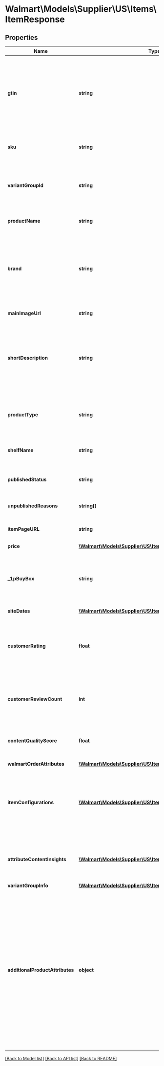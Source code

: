 # Walmart\Models\Supplier\US\Items\ItemResponse

## Properties

Name | Type | Description | Notes
------------ | ------------- | ------------- | -------------
**gtin** | **string** | Indicates the global trade Item number (in the GTIN-14 format).  The 14-digit Global Trade item number. If the returned value is less than 14 digits, add zeros at the beginning to lengthen it to 14 digits. | [optional]
**sku** | **string** | Indicates the stock keeping unit (SKU) identifier for the item and is assigned by the supplier. | [optional]
**variantGroupId** | **string** | Indicates the variant group identifier of the item.  This value is included only if the item part of a variant or variant group. | [optional]
**productName** | **string** | Indicates the name of the product that is displayed on the item page. | [optional]
**brand** | **string** | Indicates the name provided by the brand owner.  The brand assists recognition by the consumer as represented on the product.  If the item does not have a brand, it will be listed as `Unbranded`. | [optional]
**mainImageUrl** | **string** | Indicates the URL of the main image of the item. | [optional]
**shortDescription** | **string** | Indicates the descriptive overview of the item's key selling points, marketing content, and highlights.  For SEO purposes, repeat the product name and relevant keywords here. | [optional]
**productType** | **string** | Indicates Walmart's product type classification.  If there is no `ProductType` defined for the item, it will be shown as `null`. | [optional]
**shelfName** | **string** | Indicates the Walmart-assigned item shelf name used for the site. | [optional]
**publishedStatus** | **string** | Indicates the status of an item during the submission process.  The valid values are:  | Value | Meaning | | --- | ----------- | | Published | The item has been accepted and is published. | | Unpublished | The item has either been rejected during the submission process or removed from the site. It is not available on the site. | | In Progress | The item is still in the submission process and a publishing decision has yet been made. |   Example: Published | [optional]
**unpublishedReasons** | **string[]** | Indicates the reason the item is unpublished. | [optional]
**itemPageURL** | **string** | Indicates the URL for the item's product page on Walmart.com. | [optional]
**price** | [**\Walmart\Models\Supplier\US\Items\Price**](Price.md) |  | [optional]
**_1pBuyBox** | **string** | Indicates a 1P offer is winning the buy-box for the item.  If `YES`, a 1P offer is winning the buy-box for the item.  If `NO`, a 1P offer is not winning the buy-box for the item. | [optional]
**siteDates** | [**\Walmart\Models\Supplier\US\Items\SiteDates**](SiteDates.md) |  | [optional]
**customerRating** | **float** | Indicates the average customer review score for the item.  The scale is 1 to 5, 5 being the best review.  See the parameter `customerReviewCount` for the number of reviews for the item. | [optional]
**customerReviewCount** | **int** | Indicates the number of customer reviews for the item.  See the parameter `customerRating` for the item's averaged rating. | [optional]
**contentQualityScore** | **float** | Indicates the item's content quality score.  The scale is 0 to 100, 100 being the best quality score. | [optional]
**walmartOrderAttributes** | [**\Walmart\Models\Supplier\US\Items\WalmartOrderAttributes**](WalmartOrderAttributes.md) |  | [optional]
**itemConfigurations** | [**\Walmart\Models\Supplier\US\Items\ItemConfigurations[]**](ItemConfigurations.md) | Indicates an array of objects detailing the item configuration.  This view shows one item for every Walmart item number, or the specific item configurations that suppliers sell to the merchant. | [optional]
**attributeContentInsights** | [**\Walmart\Models\Supplier\US\Items\AttributeContentInsights[]**](AttributeContentInsights.md) | Indicates an array identifying specific content recommendations that can be made to improve the content quality score. | [optional]
**variantGroupInfo** | [**\Walmart\Models\Supplier\US\Items\VariantGroupInfo**](VariantGroupInfo.md) |  | [optional]
**additionalProductAttributes** | **object** | Indicates an object providing additional product attributes details.  This object contains all the attributes related to the item’s product type. If there is no product type assigned to the item, that is, the object is returned as `null`, there will be no attributes present in the object.  The fields will vary according to the product type returned. For a complete list of fields and structures, see the Item Maintenance Feed File Schema provided the Item Guide. | [optional]


[[Back to Model list]](./) [[Back to API list]](../../../../../README.md#supported-apis) [[Back to README]](../../../../../README.md)
